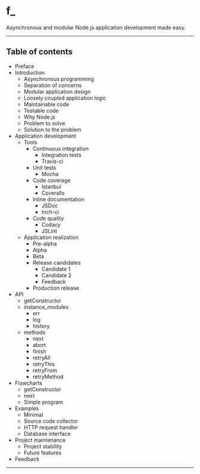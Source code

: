 # f_

Asynchronous and modular Node.js application development made easy.

---

## Table of contents

<!--- TABLE_OF_CONTENTS -->
* Preface
* Introduction
  - Asynchronous programming
  - Separation of concerns
  - Modular application design
  - Loosely coupled application logic
  - Maintainable code
  - Testable code
  - Why Node.js
  - Problem to solve
  - Solution to the problem
* Application development
  - Tools
    + Continuous integration
      * Integration tests
      * Travis-ci
    + Unit tests
      * Mocha
    + Code coverage
      * Istanbul
      * Coveralls
    + Inline documentation
      * JSDoc
      * Inch-ci
    + Code quality
      * Codacy
      * JSLint
  - Application realization
    + Pre-alpha
    + Alpha
    + Beta
    + Release candidates
      * Candidate 1
      * Candidate 2
      * Feedback
    + Production release
* API
  - getConstructor
  - instance_modules
    + err
    + log
    + history
  - methods
    + next
    + abort
    + finish
    + retryAll
    + retryThis
    + retryFrom
    + retryMethod
* Flowcharts
  - getConstructor
  - next
  - Simple program
* Examples
  - Minimal
  - Source code collector
  - HTTP request handler
  - Database interface
* Project maintenance
  - Project stability
  - Future features
* Feedback

<!--- /TABLE_OF_CONTENTS -->

---

<!--- CONTENT -->

<!--- /CONTENT -->